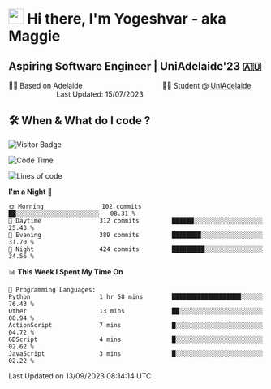 <h1><img src="https://emojis.slackmojis.com/emojis/images/1531849430/4246/blob-sunglasses.gif?1531849430" width="30"/> Hi there, I'm Yogeshvar - aka Maggie</h1>

## Aspiring Software Engineer | UniAdelaide'23 🇦🇺  
🏂🏻  Based on Adelaide &nbsp;&nbsp;&nbsp;&nbsp;&nbsp;&nbsp;&nbsp;&nbsp;&nbsp;&nbsp;&nbsp;&nbsp;&nbsp;&nbsp;&nbsp;&nbsp;&nbsp;&nbsp;&nbsp;&nbsp;&nbsp;&nbsp;&nbsp;&nbsp;&nbsp;&nbsp;&nbsp;&nbsp;&nbsp;&nbsp;&nbsp;&nbsp;&nbsp;&nbsp;&nbsp;&nbsp;&nbsp;&nbsp;&nbsp;👨‍💻 Student @ [UniAdelaide](https://www.adelaide.edu.au)   &nbsp;&nbsp;&nbsp;&nbsp;&nbsp;&nbsp;&nbsp;&nbsp;&nbsp;&nbsp;&nbsp;&nbsp;&nbsp;&nbsp;&nbsp;&nbsp;&nbsp;&nbsp;&nbsp;&nbsp;&nbsp;&nbsp;&nbsp;&nbsp;Last Updated: 15/07/2023

## 🛠 When & What do I code ?  

![Visitor Badge](https://visitor-badge.feriirawann.repl.co?username=yogeshvar&repo=yogeshvar&label=Visitors&style=plastic&color=%23457BFF&contentType=svg)

<!--START_SECTION:waka-->
![Code Time](http://img.shields.io/badge/Code%20Time-2%2C295%20hrs%2051%20mins-blue)

![Lines of code](https://img.shields.io/badge/From%20Hello%20World%20I%27ve%20Written-4.0%20million%20lines%20of%20code-blue)

**I'm a Night 🦉** 

```text
🌞 Morning                102 commits         ██░░░░░░░░░░░░░░░░░░░░░░░   08.31 % 
🌆 Daytime                312 commits         ██████░░░░░░░░░░░░░░░░░░░   25.43 % 
🌃 Evening                389 commits         ████████░░░░░░░░░░░░░░░░░   31.70 % 
🌙 Night                  424 commits         █████████░░░░░░░░░░░░░░░░   34.56 % 
```


📊 **This Week I Spent My Time On** 

```text
💬 Programming Languages: 
Python                   1 hr 58 mins        ███████████████████░░░░░░   76.43 % 
Other                    13 mins             ██░░░░░░░░░░░░░░░░░░░░░░░   08.94 % 
ActionScript             7 mins              █░░░░░░░░░░░░░░░░░░░░░░░░   04.72 % 
GDScript                 4 mins              █░░░░░░░░░░░░░░░░░░░░░░░░   02.62 % 
JavaScript               3 mins              █░░░░░░░░░░░░░░░░░░░░░░░░   02.22 % 
```


 Last Updated on 13/09/2023 08:14:14 UTC
<!--END_SECTION:waka-->
